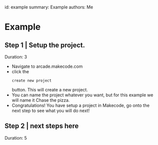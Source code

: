 id: example
summary: Example
authors: Me
# Example
<!-- ------------------------ -->
## Step 1  | Setup the project.
Duration: 3
- Navigate to arcade.makecode.com
- click the
  ```
  create new project
  ```
  button. This will create a new project.
- You can name the project whatever you want, but for this example we will name it Chase the pizza.
- Congratulations! You have setup a project in Makecode, go onto the next step to see what you will do next!
<!-- ------------------------ -->
## Step 2 | next steps here
Duration: 5

